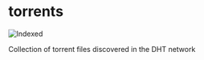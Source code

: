 torrents 
========
![Indexed](https://img.shields.io/badge/indexed-108899-blue)

Collection of torrent files discovered in the DHT network
